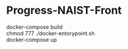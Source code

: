 # Progress-NAIST-Front

docker-compose build  
chmod 777 ./docker-entorypoint.sh  
docker-compose up  